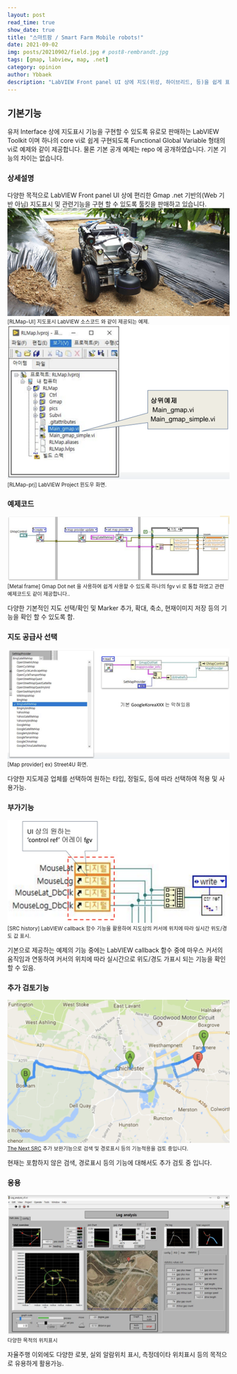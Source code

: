 ```yaml
---
layout: post
read_time: true
show_date: true
title: "스마트팜 / Smart Farm Mobile robots!"
date: 2021-09-02
img: posts/20210902/field.jpg # post8-rembrandt.jpg
tags: [gmap, labview, map, .net]
category: opinion
author: Ybbaek
description: "LabVIEW Front panel UI 상에 지도(위성, 하이브리드, 등)을 쉽게 표시하고 경로 설정등을 할 수 있는 vi"
---
```

## 기본기능
유저 Interface 상에 지도표시 기능을 구현할 수 있도록 유로모 판매하는 LabVIEW Toolkit 이며 하나의 core vi로 쉽게 구현되도록 Functional Global Variable 형태의 vi로 예제와 같이 제공합니다. 물론 기본 공개 예제는 repo 에 공개하였습니다. 기본 기능의 차이는 없습니다.

### 상세설명
다양한 목적으로 LabVIEW Front panel UI 상에 편리한 Gmap .net 기반의(Web 기반 아님) 지도표시 및 관련기능을 구현 할 수 있도록 툴킷을 판매하고 있습니다.
![RLMap-UI](./assets/img/posts/20210902/left.jpg)
<small>[RLMap-UI] 지도표시 LabVIEW 소스코드 와 같이 제공되는 예제.</small>
![RLMap-prj](./assets/img/posts/20210723/project.png)
<small>[RLMap-prj] LabVIEW Project 윈도우 화면.</small>

### 예제코드
![Block-diagram](./assets/img/posts/20210723/RLMap-Blockdiagram.png)
<small>[Metal frame] Gmap Dot net 을 사용하여 쉽게 사용할 수 있도록 하나의 fgv vi 로 통합 하였고 관련 예제코드도 같이 제공합니다..</small>

다양한 기본적인 지도 선택/확인 및 Marker 추가, 확대, 축소, 현재이미지 저장 등의 기능을 확인 할 수 있도록 함.

### 지도 공급사 선택
![Map provider](./assets/img/posts/20210723/map-provider.png)
<small>[Map provider] ex) Street4U 화면.</small>

다양한 지도제공 업체를 선택하여 원하는 타입, 정밀도, 등에 따라 선택하여 적용 및 사용가능.

### 부가기능
![SRC history](./assets/img/posts/20210723/callback.png)
<small>[SRC history] LabVIEW callback 함수 기능을 활용하여 지도상의 커서에 위치에 따라 실시간 위도/경도 값 표시.</small>

기본으로 제공하는 예제의 기능 중에는 LabVIEW callback 함수 중에 마우스 커서의 움직임과 연동하여 커서의 위치에 따라 실시간으로 위도/경도 가표시 되는 기능을 확인 할 수 있음.

### 추가 검토기능
![The Next SRC](./assets/img/posts/20210723/route.png)
<small>[The Next SRC](https://github.com/yunbum/SRC) 추가 보완기능으로 검색 및 경로표시 등의 기능적용을 검토 중입니다.</small>

현재는 포함하지 않은 검색, 경로표시 등의 기능에 대해서도 추가 검토 중 입니다.

### 응용
![cartpole](./assets/img/posts/20210723/log-analysis.png)
<small>다양한 목적의 위치표시 </small>

자율주행 이외에도 다양한 로봇, 실외 알람위치 표시, 측정데이타 위치표시 등의 목적으로 유용하게 활용가능.